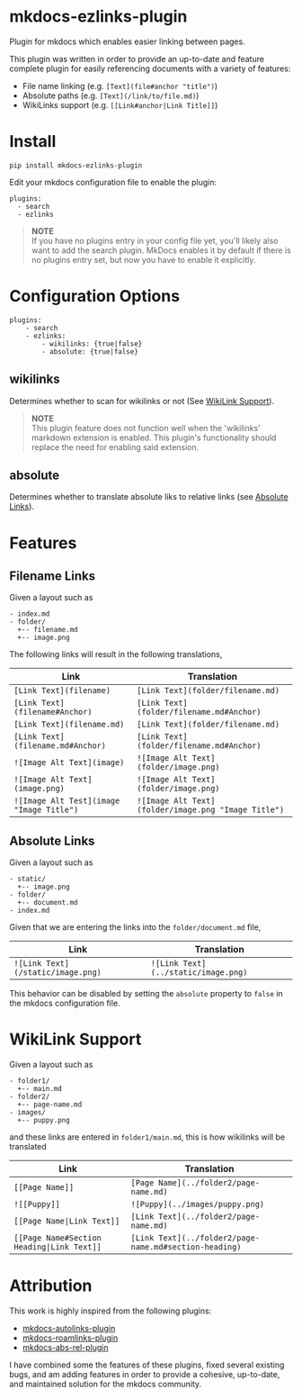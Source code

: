 # mkdocs-ezlinks-plugin
Plugin for mkdocs which enables easier linking between pages.

This plugin was written in order to provide an up-to-date and
feature complete plugin for easily referencing documents
with a variety of features:
* File name linking (e.g. `[Text](file#anchor "title")`)
* Absolute paths (e.g. `[Text](/link/to/file.md)`)
* WikiLinks support (e.g. `[[Link#anchor|Link Title]]`)

# Install
```
pip install mkdocs-ezlinks-plugin
```

Edit your mkdocs configuration file to enable the plugin:
```
plugins:
  - search
  - ezlinks
```
> **NOTE**  
>   If you have no plugins entry in your config file yet, you'll likely also want to add the search plugin. MkDocs enables it by default if there is no plugins entry set, but now you have to enable it explicitly.

# Configuration Options
```
plugins:
    - search
    - ezlinks:
        - wikilinks: {true|false}
        - absolute: {true|false}
```
## wikilinks
Determines whether to scan for wikilinks or not (See [WikiLink Support](#wikilink-support)).
> **NOTE**  
>  This plugin feature does not function well when the 'wikilinks' markdown extension is enabled. This plugin's functionality should replace the need for enabling said extension.

## absolute
Determines whether to translate absolute liks to relative links (see [Absolute Links](#absolute-links)).

# Features
## Filename Links
Given a layout such as
```
- index.md
- folder/
  +-- filename.md
  +-- image.png
```

The following links will result in the following translations,

|Link|Translation|
|----|-----------|
| `[Link Text](filename)` | `[Link Text](folder/filename.md)`|
| `[Link Text](filename#Anchor)` | `[Link Text](folder/filename.md#Anchor)`|
| `[Link Text](filename.md)` | `[Link Text](folder/filename.md)`|
| `[Link Text](filename.md#Anchor)` | `[Link Text](folder/filename.md#Anchor)` |
| `![Image Alt Text](image)` | `![Image Alt Text](folder/image.png)` |
| `![Image Alt Text](image.png)` | `![Image Alt Text](folder/image.png)` |
| `![Image Alt Test](image "Image Title")` | `![Image Alt Text](folder/image.png "Image Title")` |


## Absolute Links
Given a layout such as
```
- static/
  +-- image.png
- folder/
  +-- document.md
- index.md
```
Given that we are entering the links into the `folder/document.md` file,

|Link|Translation|
|----|-----------|
| `![Link Text](/static/image.png)` | `![Link Text](../static/image.png)` |

This behavior can be disabled by setting the `absolute` property to `false` in the mkdocs configuration file.

# WikiLink Support
Given a layout such as
```
- folder1/
  +-- main.md
- folder2/
  +-- page-name.md
- images/
  +-- puppy.png
```
and these links are entered in `folder1/main.md`, this is how wikilinks will be translated

|Link|Translation|
|----|-----------|
| `[[Page Name]]` | `[Page Name](../folder2/page-name.md)` |
| `![[Puppy]]` | `![Puppy](../images/puppy.png)` | `[[Page Name#Section Heading]]` | `[Page Name](../relative/path/to/page-name.md#section-heading)` |
| `[[Page Name\|Link Text]]` | `[Link Text](../folder2/page-name.md)` |
| `[[Page Name#Section Heading\|Link Text]]` | `[Link Text](../folder2/page-name.md#section-heading)` |


# Attribution
This work is highly inspired from the following plugins:
  - [mkdocs-autolinks-plugin](https://github.com/midnightprioriem/mkdocs-autolinks-plugin/)
  - [mkdocs-roamlinks-plugin](https://github.com/Jackiexiao/mkdocs-roamlinks-plugin)
  - [mkdocs-abs-rel-plugin](https://github.com/sander76/mkdocs-abs-rel-plugin)

  I have combined some the features of these plugins, fixed several existing bugs, and am adding features in order to
  provide a cohesive, up-to-date, and maintained solution for the mkdocs community.
